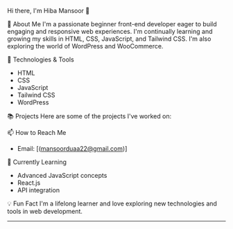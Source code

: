  Hi there, I'm Hiba Mansoor 👋

 🚀 About Me
I'm a passionate beginner front-end developer eager to build engaging and responsive web experiences. I'm continually learning and growing my skills in HTML, CSS, JavaScript, and Tailwind CSS. I'm also exploring the world of WordPress and WooCommerce.

🔧 Technologies & Tools
- HTML
- CSS
- JavaScript
- Tailwind CSS
- WordPress

 📚 Projects
Here are some of the projects I've worked on:

 📫 How to Reach Me
- Email: [(mansoorduaa22@gmail.com)]

🌱 Currently Learning
- Advanced JavaScript concepts
- React.js
- API integration

💡 Fun Fact
I'm a lifelong learner and love exploring new technologies and tools in web development.

---


